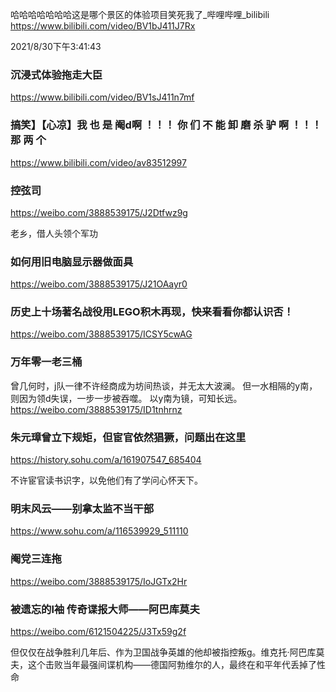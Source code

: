 哈哈哈哈哈哈哈这是哪个景区的体验项目笑死我了_哔哩哔哩_bilibili
https://www.bilibili.com/video/BV1bJ411J7Rx

2021/8/30下午3:41:43

### 沉浸式体验拖走大臣
https://www.bilibili.com/video/BV1sJ411n7mf

### 搞笑】【心凉】我 也 是 阉d啊 ！！！ 你 们 不 能 卸 磨 杀 驴 啊 ！！！ 那 两 个
https://www.bilibili.com/video/av83512997

### 控弦司
https://weibo.com/3888539175/J2Dtfwz9g

老乡，借人头领个军功

### 如何用旧电脑显示器做面具
https://weibo.com/3888539175/J21OAayr0

### 历史上十场著名战役用LEGO积木再现，快来看看你都认识否！
https://weibo.com/3888539175/ICSY5cwAG

### 万年零一老三桶
曾几何时，j队一律不许经商成为坊间热谈，并无太大波澜。
但一水相隔的y南，则因为领d失误，一步一步被吞噬。
以y南为镜，可知长远。
https://weibo.com/3888539175/ID1tnhrnz

### 朱元璋曾立下规矩，但宦官依然猖獗，问题出在这里
https://history.sohu.com/a/161907547_685404

不许宦官读书识字，以免他们有了学问心怀天下。

### 明末风云——别拿太监不当干部
https://www.sohu.com/a/116539929_511110

### 阉党三连拖
https://weibo.com/3888539175/IoJGTx2Hr

### 被遗忘的l袖 传奇谍报大师——阿巴库莫夫
https://weibo.com/6121504225/J3Tx59g2f

但仅仅在战争胜利几年后、作为卫国战争英雄的他却被指控叛g。维克托·阿巴库莫夫，这个击败当年最强间谍机构——德国阿勃维尔的人，最终在和平年代丢掉了性命
